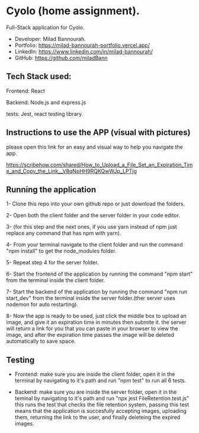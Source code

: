 
# Cyolo (home assignment).

Full-Stack application for Cyolo.  
   
- Developer: Milad Bannourah.
- Portfolio: https://milad-bannourah-portfolio.vercel.app/
- LinkedIn: https://www.linkedin.com/in/milad-bannourah/
- GitHub: https://github.com/miladBann
## Tech Stack used:
Frontend: React

Backend: Node.js and express.js

tests: Jest, react testing library.
## Instructions to use the APP (visual with pictures)
please open this link for an easy and visual way to help you navigate the app.

https://scribehow.com/shared/How_to_Upload_a_File_Set_an_Expiration_Time_and_Copy_the_Link__V8qNpHH9RQKQwWJp_LPTjg
## Running the application
1- Clone this repo into your own github repo or just download the folders.

2- Open both the client folder and the server folder in your code editor.

3- (for this step and the next ones, if you use yarn instead of npm just replace any command that has npm with yarn).

4- From your terminal navigate to the client folder and run the command "npm install" to get the node_modules folder.

5- Repeat step 4 for the server folder.

6- Start the frontend of the application by running the command "npm start" from the terminal inside the client folder.

7- Start the backend of the application by running the command "npm run start_dev" from the terminal inside the server folder.(ther server uses nodemon for auto restarting).

8- Now the app is ready to be used, just click the middle box to upload an image, and give it an expiration time in minutes then submite it.
the server will return a link for you that you can paste in your browser to view the image, and after the expiration time passes the image will be deleted automatically to save space.

## Testing

- Frontend: make sure you are inside the client folder, open it in the terminal by navigating to it's path and run "npm test" to run all 6 tests.

- Backend: make sure you are inside the server folder, open it in the teminal by navigating to it's path and run "npx jest FileRetention.test.js" this runs the test that checks the file retention system, passing this test means that the application is succesfully accepting images, uploading them, returning the link to the user, and finally deleteing the expired images.
